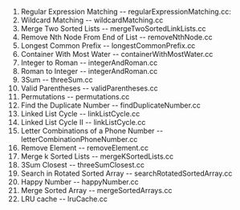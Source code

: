 1. Regular Expression Matching            -- regularExpressionMatching.cc:
2. Wildcard Matching                      -- wildcardMatching.cc
3. Merge Two Sorted Lists                 -- mergeTwoSortedLinkLists.cc
4. Remove Nth Node From End of List       -- removeNthNode.cc
5. Longest Common Prefix                  -- longestCommonPrefix.cc
6. Container With Most Water              -- containerWithMostWater.cc
7. Integer to Roman                       -- integerAndRoman.cc
8. Roman to Integer                       -- integerAndRoman.cc
9. 3Sum                                   -- threeSum.cc
10. Valid Parentheses                     -- validParentheses.cc
11. Permutations                          -- permutations.cc
12. Find the Duplicate Number             -- findDuplicateNumber.cc
13. Linked List Cycle                     -- linkListCycle.cc 
14. Linked List Cycle II                  -- linkListCycle.cc
15. Letter Combinations of a Phone Number -- letterCombinationPhoneNumber.cc
16. Remove Element                        -- removeElement.cc
17. Merge k Sorted Lists                  -- mergeKSortedLists.cc
18. 3Sum Closest                          -- threeSumClosest.cc
19. Search in Rotated Sorted Array        -- searchRotatedSortedArray.cc
20. Happy Number                          -- happyNumber.cc
21. Merge Sorted Array                    -- mergeSortedArrays.cc
22. LRU cache                             -- lruCache.cc
